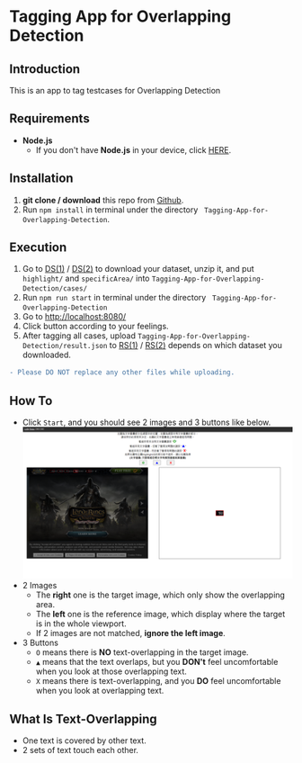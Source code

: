 # Tagging App for Overlapping Detection

## Introduction
This is an app to tag testcases for Overlapping Detection

## Requirements
- **Node.js**
    - If you don't have **Node.js** in your device, click [HERE](https://nodejs.org/en/download/).

## Installation

1. **git clone / download** this repo from [Github](https://github.com/IchBinTiMo/Tagging-App-for-Overlapping-Detection).
2. Run `npm install` in terminal under the directory `
Tagging-App-for-Overlapping-Detection`.

## Execution
1. Go to [DS(1)]() / [DS(2)]() to download your dataset, unzip it, and put `highlight/` and `specificArea/` into `Tagging-App-for-Overlapping-Detection/cases/`
2. Run `npm run start` in terminal under the directory `
Tagging-App-for-Overlapping-Detection` 
2. Go to [http://localhost:8080/](http://localhost:8080/)
3. Click button according to your feelings.
4. After tagging all cases, upload `Tagging-App-for-Overlapping-Detection/result.json` to [RS(1)]() / [RS(2)]() depends on which dataset you downloaded.
```diff
- Please DO NOT replace any other files while uploading.
```

## How To
- Click `Start`, and you should see 2 images and 3 buttons like below.
    ![Demo](demo.png)
- 2 Images
    - The **right** one is the target image, which only show the overlapping area.
    - The **left** one is the reference image, which display where the target is in the whole viewport.
    - If 2 images are not matched, **ignore the left image**.
- 3 Buttons
    - `O` means there is **NO** text-overlapping in the target image.
    - `▲` means that the text overlaps, but you **DON't** feel uncomfortable when you look at those overlapping text.
    - `X` means there is text-overlapping, and you **DO** feel uncomfortable when you look at overlapping text.

## What Is Text-Overlapping
- One text is covered by other text.
- 2 sets of text touch each other.
